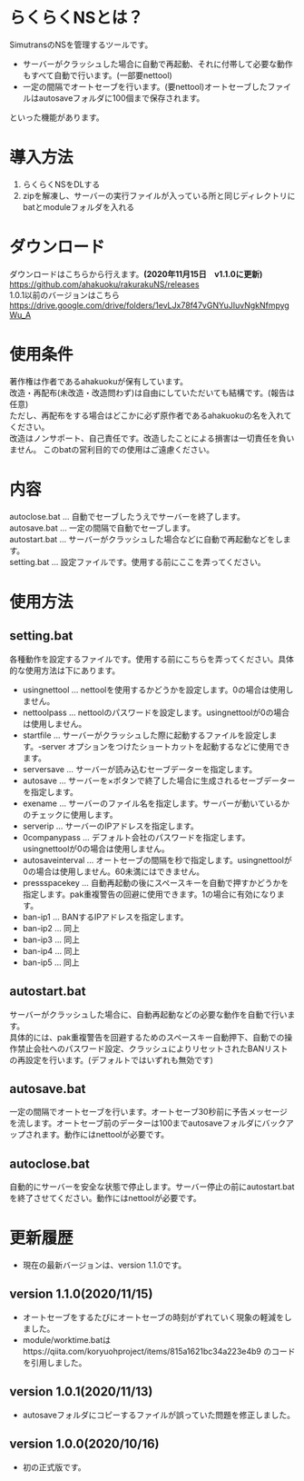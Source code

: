 # らくらくNSとは？
SimutransのNSを管理するツールです。
- サーバーがクラッシュした場合に自動で再起動、それに付帯して必要な動作もすべて自動で行います。(一部要nettool)
- 一定の間隔でオートセーブを行います。(要nettool)オートセーブしたファイルはautosaveフォルダに100個まで保存されます。

といった機能があります。

# 導入方法
1. らくらくNSをDLする  
1. zipを解凍し、サーバーの実行ファイルが入っている所と同じディレクトリにbatとmoduleフォルダを入れる
# ダウンロード
ダウンロードはこちらから行えます。**(2020年11月15日　v1.1.0に更新)**  
https://github.com/ahakuoku/rakurakuNS/releases  
1.0.1以前のバージョンはこちら  
https://drive.google.com/drive/folders/1evLJx78f47vGNYuJIuvNgkNfmpygWu_A

# 使用条件
著作権は作者であるahakuokuが保有しています。  
改造・再配布(未改造・改造問わず)は自由にしていただいても結構です。(報告は任意)  
ただし、再配布をする場合はどこかに必ず原作者であるahakuokuの名を入れてください。  
改造はノンサポート、自己責任です。改造したことによる損害は一切責任を負いません。 このbatの営利目的での使用はご遠慮ください。

# 内容
autoclose.bat … 自動でセーブしたうえでサーバーを終了します。  
autosave.bat  … 一定の間隔で自動でセーブします。  
autostart.bat … サーバーがクラッシュした場合などに自動で再起動などをします。  
setting.bat   … 設定ファイルです。使用する前にここを弄ってください。

# 使用方法

## setting.bat
各種動作を設定するファイルです。使用する前にこちらを弄ってください。具体的な使用方法は下にあります。
- usingnettool	 … nettoolを使用するかどうかを設定します。0の場合は使用しません。
- nettoolpass	 … nettoolのパスワードを設定します。usingnettoolが0の場合は使用しません。
- startfile	 … サーバーがクラッシュした際に起動するファイルを設定します。-server オプションをつけたショートカットを起動するなどに使用できます。
- serversave	 … サーバーが読み込むセーブデーターを指定します。
- autosave	 … サーバーを×ボタンで終了した場合に生成されるセーブデーターを指定します。
- exename		 … サーバーのファイル名を指定します。サーバーが動いているかのチェックに使用します。
- serverip	 … サーバーのIPアドレスを指定します。
- 0companypass	 … デフォルト会社のパスワードを指定します。usingnettoolが0の場合は使用しません。
- autosaveinterval … オートセーブの間隔を秒で指定します。usingnettoolが0の場合は使用しません。60未満にはできません。
- pressspacekey	 … 自動再起動の後にスペースキーを自動で押すかどうかを指定します。pak重複警告の回避に使用できます。1の場合に有効になります。
- ban-ip1		 … BANするIPアドレスを指定します。
- ban-ip2		 … 同上
- ban-ip3		 … 同上
- ban-ip4		 … 同上
- ban-ip5		 … 同上

## autostart.bat
サーバーがクラッシュした場合に、自動再起動などの必要な動作を自動で行います。  
具体的には、pak重複警告を回避するためのスペースキー自動押下、自動での操作禁止会社へのパスワード設定、クラッシュによりリセットされたBANリストの再設定を行います。(デフォルトではいずれも無効です)

## autosave.bat
一定の間隔でオートセーブを行います。オートセーブ30秒前に予告メッセージを流します。オートセーブ前のデーターは100までautosaveフォルダにバックアップされます。動作にはnettoolが必要です。

## autoclose.bat
自動的にサーバーを安全な状態で停止します。サーバー停止の前にautostart.batを終了させてください。動作にはnettoolが必要です。

# 更新履歴
- 現在の最新バージョンは、version 1.1.0です。

## version 1.1.0(2020/11/15)
- オートセーブをするたびにオートセーブの時刻がずれていく現象の軽減をしました。
- module/worktime.batはhttps://qiita.com/koryuohproject/items/815a1621bc34a223e4b9 のコードを引用しました。

## version 1.0.1(2020/11/13)
- autosaveフォルダにコピーするファイルが誤っていた問題を修正しました。

## version 1.0.0(2020/10/16)
- 初の正式版です。